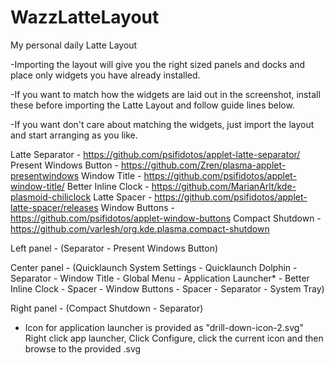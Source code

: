 # WazzLatteLayout
My personal daily Latte Layout


-Importing the layout will give you the right sized panels and docks and place only widgets you have already installed.

-If you want to match how the widgets are laid out in the screenshot, install these before importing the Latte Layout and follow guide lines below.

-If you want don't care about matching the widgets, just import the layout and start arranging as you like. 

Latte Separator          - https://github.com/psifidotos/applet-latte-separator/
Present Windows Button   - https://github.com/Zren/plasma-applet-presentwindows
Window Title             - https://github.com/psifidotos/applet-window-title/
Better Inline Clock      - https://github.com/MarianArlt/kde-plasmoid-chiliclock
Latte Spacer             - https://github.com/psifidotos/applet-latte-spacer/releases
Window Buttons           - https://github.com/psifidotos/applet-window-buttons
Compact Shutdown         - https://github.com/varlesh/org.kde.plasma.compact-shutdown


Left panel    - (Separator - Present Windows Button)

Center panel  - (Quicklaunch System Settings - Quicklaunch Dolphin - Separator - Window Title - Global Menu - Application Launcher* - Better Inline Clock - Spacer - Window Buttons - Spacer - Separator - System Tray)

Right panel   - (Compact Shutdown - Separator)

* Icon for application launcher is provided as "drill-down-icon-2.svg" Right click app launcher, Click Configure, click the current icon and then browse to the provided .svg
